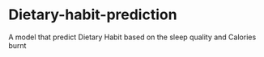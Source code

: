 # Dietary-habit-prediction
A model that predict Dietary Habit based on the sleep quality and Calories burnt 
